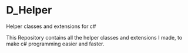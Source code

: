 # D_Helper
Helper classes and extensions for  c#

This Repository contains all the helper classes and extensions I made, to make c# programming easier and faster.
